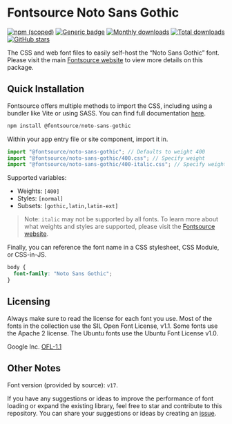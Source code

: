 # Fontsource Noto Sans Gothic

[![npm (scoped)](https://img.shields.io/npm/v/@fontsource/noto-sans-gothic?color=brightgreen)](https://www.npmjs.com/package/@fontsource/noto-sans-gothic) [![Generic badge](https://img.shields.io/badge/fontsource-passing-brightgreen)](https://github.com/fontsource/fontsource) [![Monthly downloads](https://badgen.net/npm/dm/@fontsource/noto-sans-gothic)](https://github.com/fontsource/fontsource) [![Total downloads](https://badgen.net/npm/dt/@fontsource/noto-sans-gothic)](https://github.com/fontsource/fontsource) [![GitHub stars](https://img.shields.io/github/stars/fontsource/fontsource.svg?style=social&label=Star)](https://github.com/fontsource/fontsource/stargazers)

The CSS and web font files to easily self-host the “Noto Sans Gothic” font. Please visit the main [Fontsource website](https://fontsource.org/fonts/noto-sans-gothic) to view more details on this package.

## Quick Installation

Fontsource offers multiple methods to import the CSS, including using a bundler like Vite or using SASS. You can find full documentation [here](https://fontsource.org/docs/getting-started/introduction).

```javascript
npm install @fontsource/noto-sans-gothic
```

Within your app entry file or site component, import it in.

```javascript
import "@fontsource/noto-sans-gothic"; // Defaults to weight 400
import "@fontsource/noto-sans-gothic/400.css"; // Specify weight
import "@fontsource/noto-sans-gothic/400-italic.css"; // Specify weight and style
```

Supported variables:
- Weights: `[400]`
- Styles: `[normal]`
- Subsets: `[gothic,latin,latin-ext]`

> Note: `italic` may not be supported by all fonts. To learn more about what weights and styles are supported, please visit the [Fontsource website](https://fontsource.org/fonts/noto-sans-gothic).

Finally, you can reference the font name in a CSS stylesheet, CSS Module, or CSS-in-JS.

```css
body {
  font-family: "Noto Sans Gothic";
}
```

## Licensing
Always make sure to read the license for each font you use. Most of the fonts in the collection use the SIL Open Font License, v1.1. Some fonts use the Apache 2 license. The Ubuntu fonts use the Ubuntu Font License v1.0.

Google Inc.
[OFL-1.1](http://scripts.sil.org/OFL)

## Other Notes
Font version (provided by source): `v17`.

If you have any suggestions or ideas to improve the performance of font loading or expand the existing library, feel free to star and contribute to this repository. You can share your suggestions or ideas by creating an [issue](https://github.com/fontsource/fontsource/issues).